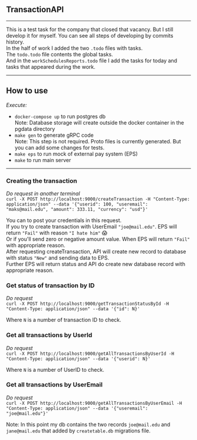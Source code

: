 ## TransactionAPI

---

This is a test task for the company that closed that vacancy. 
But I still develop it for myself.
You can see all steps of developing by commits history.  
In the half of work I added the two `.todo` files with tasks.   
The `todo.todo` file contents the global tasks.  
And in the `workSchedulesReports.todo` file I add the tasks for today and tasks that appeared during the work. 

---

## How to use

*Execute:*
- `docker-compose up` to run postgres db  
Note: Database storage will create outside the docker container in the pgdata directory
- `make gen` to generate gRPC code  
Note: This step is not required. Proto files is currently generated. But you can add some changes for tests.
- `make eps` to run mock of external pay system (EPS)
- `make` to run main server
 
---

### Creating the transaction

*Do request in another terminal*  
`curl -X POST http://localhost:9000/createTransaction -H "Content-Type: application/json" --data '{"userid": 100, "useremail": "maks@mail.edu", "amount": 333.11, "currency": "usd"}'`  

You can to post your credentials in this request.  
If you try to create transaction with UserEmail `"joe@mail.edu"`.
EPS will return `"Fail"` with reason `"I hate him"` :scream:  
Or if you'll send zero or negative amount value.
When EPS will return `"Fail"` with appropriate reason.    
After requesting createTransaction,
API will create new record to database with status `"New"` and sending data to EPS.  
Further EPS will return status and API do create new database record with appropriate reason.

### Get status of transaction by ID

*Do request*  
`curl -X POST http://localhost:9000/getTransactionStatusById -H "Content-Type: application/json" --data '{"id": N}'`  

Where `N` is a number of transaction ID to check.  
  
### Get all transactions by UserId

*Do request*    
`curl -X POST http://localhost:9000/getAllTransactionsByUserId -H "Content-Type: application/json" --data '{"userid": N}'`    

Where `N` is a number of UserID to check.  

### Get all transactions by UserEmail
  
*Do request*  
`curl -X POST http://localhost:9000/getAllTransactionsByUserEmail -H "Content-Type: application/json" --data '{"useremail": "joe@mail.edu"}'`    

Note: In this point my db contains the two records `joe@mail.edu` and `jane@mail.edu` that added by `createtable.db` migrations file.
